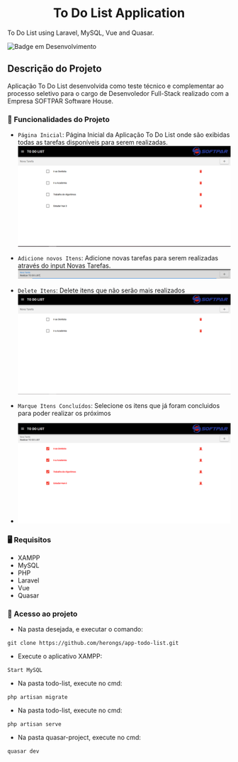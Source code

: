 <h1 align="center"> To Do List Application </h1>

To Do List using Laravel, MySQL, Vue and Quasar.

![Badge em Desenvolvimento](http://img.shields.io/static/v1?label=STATUS&message=%20DEVELOPMENT&color=RED&style=for-the-badge)

## Descrição do Projeto

Aplicação To Do List desenvolvida como teste técnico e complementar ao processo seletivo para o cargo de Desenvoledor Full-Stack realizado com a Empresa SOFTPAR Software House.

### 📌 Funcionalidades do Projeto

- `Página Inicial`: Página Inicial da Aplicação To Do List onde são exibidas todas as tarefas disponíveis para serem realizadas.
 ![](images/pagina-inicial.PNG) 

- `Adicione novos Itens`: Adicione novas tarefas para serem realizadas através do input Novas Tarefas.
![](images/input-novos-itens.PNG) 

- `Delete Itens`: Delete itens que não serão mais realizados
![](images/itens-deletados.PNG) 

- `Marque Itens Concluídos`: Selecione os itens que já foram concluidos para poder realizar os próximos
- ![](images/itens-completos.PNG) 

 ### 🖥️ Requisitos
 
* XAMPP <br>
* MySQL <br>
* PHP <br>
* Laravel <br>
* Vue <br>
* Quasar <br>

### 📁 Acesso ao projeto

* Na pasta desejada, e executar o comando:
```git
git clone https://github.com/herongs/app-todo-list.git
```
* Execute o aplicativo XAMPP:
```
Start MySQL
```
* Na pasta todo-list, execute no cmd:
```
php artisan migrate
```
* Na pasta todo-list, execute no cmd:
```
php artisan serve
```
* Na pasta quasar-project, execute no cmd:
```
quasar dev
```
